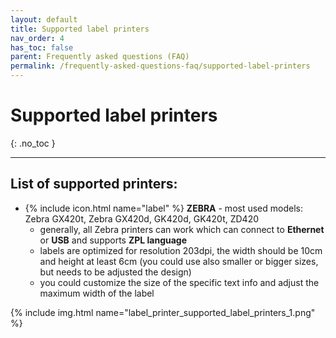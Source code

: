 ```yaml
---
layout: default
title: Supported label printers
nav_order: 4
has_toc: false
parent: Frequently asked questions (FAQ)
permalink: /frequently-asked-questions-faq/supported-label-printers
---
```


# Supported label printers
{: .no_toc }

---

## List of supported printers:
- {% include icon.html name="label" %} **ZEBRA** - most used models: Zebra GX420t, Zebra GX420d, GK420d, GK420t, ZD420
	- generally, all Zebra printers can work which can connect to **Ethernet** or **USB** and supports **ZPL language**
	- labels are optimized for resolution 203dpi, the width should be 10cm and height at least 6cm (you could use also smaller or bigger sizes, but needs to be adjusted the design)
	- you could customize the size of the specific text info and adjust the maximum width of the label

{% include img.html name="label_printer_supported_label_printers_1.png" %}